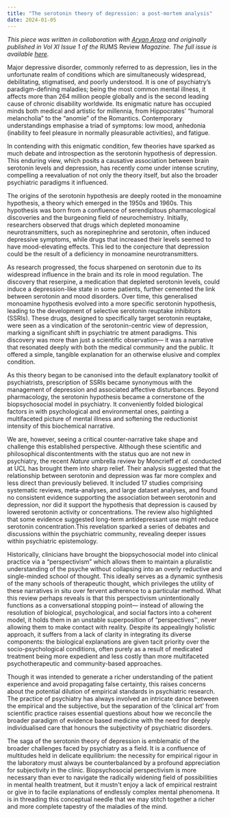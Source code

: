 ```yaml
---
title: "The serotonin theory of depression: a post-mortem analysis"
date: 2024-01-05
---
```


*This piece was written in collaboration with [Aryan Arora](https://x.com/Aryan_AroraA) and originally published in Vol XI Issue 1 of the* RUMS Review *Magazine. The full issue is available [here](https://online.fliphtml5.com/plvos/ujxj/index.html#p=1).* 

Major depressive disorder, commonly referred to as depression, lies in the unfortunate realm of conditions which are simultaneously widespread, debilitating, stigmatised, and poorly understood. It is one of psychiatry’s paradigm-defining maladies; being the most common mental illness, it affects more than 264 million people globally and is the second leading cause of chronic disability worldwide. Its enigmatic nature has occupied minds both medical and artistic for millennia, from Hippocrates’ “humoral melancholia” to the “anomie” of the Romantics. Contemporary understandings emphasise a triad of symptoms: low mood, anhedonia (inability to feel pleasure in normally pleasurable activities), and fatigue.

In contending with this enigmatic condition, few theories have sparked as much debate and introspection as the serotonin hypothesis of depression. This enduring view, which posits a causative association between brain serotonin levels and depression, has recently come under intense scrutiny, compelling a reevaluation of not only the theory itself, but also the broader psychiatric paradigms it influenced.

The origins of the serotonin hypothesis are deeply rooted in the monoamine hypothesis, a theory which emerged in the 1950s and 1960s. This hypothesis was born from a confluence of serendipitous pharmacological discoveries and the burgeoning field of neurochemistry. Initially, researchers observed that drugs which depleted monoamine neurotransmitters, such as norepinephrine and serotonin, often induced depressive symptoms, while drugs that increased their levels seemed to have mood-elevating effects. This led to the conjecture that depression could be the result of a deficiency in monoamine neurotransmitters. 

As research progressed, the focus sharpened on serotonin due to its widespread influence in the brain and its role in mood regulation. The discovery that reserpine, a medication that depleted serotonin levels, could induce a depression-like state in some patients, further cemented the link between serotonin and mood disorders. Over time, this generalised monoamine hypothesis evolved into a more specific serotonin hypothesis, leading to the development of selective serotonin reuptake inhibitors (SSRIs). These drugs, designed to specifically target serotonin reuptake, were seen as a vindication of the serotonin-centric view of depression, marking a significant shift in psychiatric tre atment paradigms. This discovery was more than just a scientific observation— it was a narrative that resonated deeply with both the medical community and the public. It offered a simple, tangible explanation for an otherwise elusive and complex condition.

As this theory began to be canonised into the default explanatory toolkit of psychiatrists, prescription of SSRIs became synonymous with the management of depression and associated affective disturbances. Beyond pharmacology, the serotonin hypothesis became a cornerstone of the biopsychosocial model in psychiatry. It conveniently folded biological factors in with psychological and environmental ones, painting a multifaceted picture of mental illness and softening the reductionist intensity of this biochemical narrative.

We are, however, seeing a critical counter-narrative take shape and challenge this established perspective. Although these scientific and philosophical discontentments with the status quo are not new in psychiatry, the recent *Nature* umbrella review by Moncrieff *et al.* conducted at UCL has brought them into sharp relief. Their analysis suggested that the relationship between serotonin and depression was far more complex and less direct than previously believed. It included 17 studies comprising systematic reviews, meta-analyses, and large dataset analyses, and found no consistent evidence supporting the association between serotonin and depression, nor did it support the hypothesis that depression is caused by lowered serotonin activity or concentrations. The review also highlighted that some evidence suggested long-term antidepressant use might reduce serotonin concentration.This revelation sparked a series of debates and discussions within the psychiatric community, revealing deeper issues within psychiatric epistemology.

Historically, clinicians have brought the biopsychosocial model into clinical practice via a “perspectivism” which allows them to maintain a pluralistic understanding of the psyche without collapsing into an overly reductive and single-minded school of thought. This ideally serves as a dynamic synthesis of the many schools of therapeutic thought, which privileges the utility of these narratives in situ over fervent adherence to a particular method. What this review perhaps reveals is that this perspectivism unintentionally functions as a conversational stopping point— instead of allowing the resolution of biological, psychological, and social factors into a coherent model, it holds them in an unstable superposition of “perspectives'', never allowing them to make contact with reality. Despite its appealingly holistic approach, it suffers from a lack of clarity in integrating its diverse components: the biological explanations are given tacit priority over the socio-psychological conditions, often purely as a result of medicated treatment being more expedient and less costly than more multifaceted psychotherapeutic and community-based approaches. 

Though it was intended to generate a richer understanding of the patient experience and avoid propagating false certainty, this raises concerns about the potential dilution of empirical standards in psychiatric research. The practice of psychiatry has always involved an intricate dance between the empirical and the subjective, but the separation of the ‘clinical art’ from scientific practice raises essential questions about how we reconcile the broader paradigm of evidence based medicine with the need for deeply individualised care that honours the subjectivity of psychiatric disorders.

The saga of the serotonin theory of depression is emblematic of the broader challenges faced by psychiatry as a field. It is a confluence of multitudes held in delicate equilibrium: the necessity for empirical rigour in the laboratory must always be counterbalanced by a profound appreciation for subjectivity in the clinic. Biopsychosocial perspectivism is more necessary than ever to navigate the radically widening field of possibilities in mental health treatment, but it mustn't enjoy a lack of empirical restraint or give in to facile explanations of endlessly complex mental phenomena. It is in threading this conceptual needle that we may stitch together a richer and more complete tapestry of the maladies of the mind.

